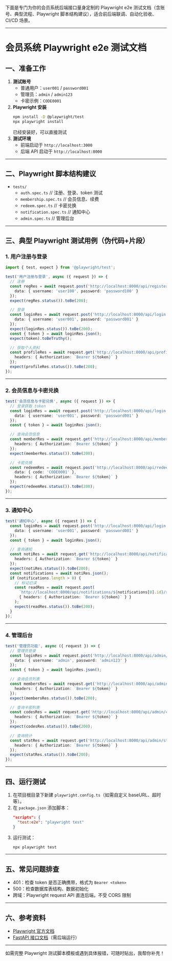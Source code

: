 下面是专门为你的会员系统后端接口量身定制的 Playwright e2e 测试文档（含账号、典型流程、Playwright 脚本结构建议），适合前后端联调、自动化验收、CI/CD 场景。

---

# 会员系统 Playwright e2e 测试文档

## 一、准备工作

1. **测试账号**
   - 普通用户：`user001` / `password001`
   - 管理员：`admin` / `admin123`
   - 卡密示例：`CODE0001`
2. **Playwright 安装**
   ```bash
   npm install -D @playwright/test
   npx playwright install
   ```
   已经安装好，可以直接测试
3. **测试环境**
   - 前端启动于 `http://localhost:3000`
   - 后端 API 启动于 `http://localhost:8000`

---

## 二、Playwright 脚本结构建议

- `tests/`
  - `auth.spec.ts`         // 注册、登录、token 测试
  - `membership.spec.ts`   // 会员信息、续费
  - `redeem.spec.ts`       // 卡密兑换
  - `notification.spec.ts` // 通知中心
  - `admin.spec.ts`        // 管理后台

---

## 三、典型 Playwright 测试用例（伪代码+片段）

### 1. 用户注册与登录

```typescript
import { test, expect } from '@playwright/test';

test('用户注册与登录', async ({ request }) => {
  // 注册
  const regRes = await request.post('http://localhost:8000/api/register', {
    data: { username: 'user100', password: 'password100' }
  });
  expect(regRes.status()).toBe(200);

  // 登录
  const loginRes = await request.post('http://localhost:8000/api/login', {
    data: { username: 'user001', password: 'password001' }
  });
  expect(loginRes.status()).toBe(200);
  const { token } = await loginRes.json();
  expect(token).toBeTruthy();

  // 获取个人资料
  const profileRes = await request.get('http://localhost:8000/api/profile', {
    headers: { Authorization: `Bearer ${token}` }
  });
  expect(profileRes.status()).toBe(200);
});
```

---

### 2. 会员信息与卡密兑换

```typescript
test('会员信息与卡密兑换', async ({ request }) => {
  // 登录获取 token
  const loginRes = await request.post('http://localhost:8000/api/login', {
    data: { username: 'user001', password: 'password001' }
  });
  const { token } = await loginRes.json();

  // 查询会员信息
  const memberRes = await request.get('http://localhost:8000/api/membership', {
    headers: { Authorization: `Bearer ${token}` }
  });
  expect(memberRes.status()).toBe(200);

  // 卡密兑换
  const redeemRes = await request.post('http://localhost:8000/api/redeem', {
    data: { code: 'CODE0001' },
    headers: { Authorization: `Bearer ${token}` }
  });
  expect(redeemRes.status()).toBe(200);
});
```

---

### 3. 通知中心

```typescript
test('通知中心', async ({ request }) => {
  const loginRes = await request.post('http://localhost:8000/api/login', {
    data: { username: 'user001', password: 'password001' }
  });
  const { token } = await loginRes.json();

  // 查询通知
  const notiRes = await request.get('http://localhost:8000/api/notifications', {
    headers: { Authorization: `Bearer ${token}` }
  });
  expect(notiRes.status()).toBe(200);
  const notifications = await notiRes.json();
  if (notifications.length > 0) {
    // 标记已读
    const readRes = await request.post(
      `http://localhost:8000/api/notifications/${notifications[0].id}/read`,
      { headers: { Authorization: `Bearer ${token}` } }
    );
    expect(readRes.status()).toBe(200);
  }
});
```

---

### 4. 管理后台

```typescript
test('管理员功能', async ({ request }) => {
  // 管理员登录
  const loginRes = await request.post('http://localhost:8000/api/admin/login', {
    data: { username: 'admin', password: 'admin123' }
  });
  const { token } = await loginRes.json();

  // 查询会员列表
  const membersRes = await request.get('http://localhost:8000/api/admin/memberships?page=1&page_size=10', {
    headers: { Authorization: `Bearer ${token}` }
  });
  expect(membersRes.status()).toBe(200);

  // 查询卡密列表
  const codesRes = await request.get('http://localhost:8000/api/admin/card-codes?page=1&page_size=10', {
    headers: { Authorization: `Bearer ${token}` }
  });
  expect(codesRes.status()).toBe(200);

  // 查询统计
  const statRes = await request.get('http://localhost:8000/api/admin/statistics', {
    headers: { Authorization: `Bearer ${token}` }
  });
  expect(statRes.status()).toBe(200);
});
```

---

## 四、运行测试

1. 在项目根目录下新建 `playwright.config.ts`（如需自定义 baseURL、超时等）。
2. 在 `package.json` 添加脚本：
   ```json
   "scripts": {
     "test:e2e": "playwright test"
   }
   ```
3. 运行测试：
   ```bash
   npx playwright test
   ```

---

## 五、常见问题排查

- 401：检查 token 是否正确携带，格式为 `Bearer <token>`
- 500：检查数据库表结构、数据初始化
- 跨域：Playwright request API 直连后端，不受 CORS 限制

---

## 六、参考资料

- [Playwright 官方文档](https://playwright.dev/docs/test-intro)
- [FastAPI 接口文档](http://localhost:8000/docs)（需后端运行）

---

如需完整 Playwright 测试脚本模板或遇到具体报错，可随时贴出，我帮你补充！